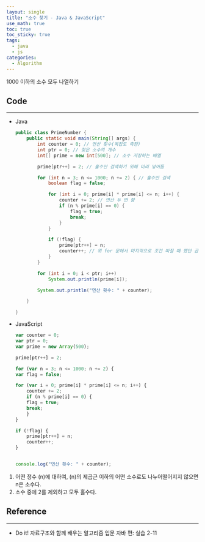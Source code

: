 ```yaml
---
layout: single
title: "소수 찾기 - Java & JavaScript"
use_math: true
toc: true
toc_sticky: true
tags:
  - java
  - js
categories:
  - Algorithm
---
```


1000 이하의 소수 모두 나열하기

## Code

---

- Java

  ```java
  public class PrimeNumber {
      public static void main(String[] args) {
          int counter = 0; // 연산 횟수(복잡도 측정)
          int ptr = 0; // 찾은 소수의 개수
          int[] prime = new int[500]; // 소수 저장하는 배열

          prime[ptr++] = 2; // 홀수만 검색하기 위해 미리 넣어둠

          for (int n = 3; n <= 1000; n += 2) { // 홀수만 검색
              boolean flag = false;

              for (int i = 0; prime[i] * prime[i] <= n; i++) {
                  counter += 2; // 연산 두 번 함
                  if (n % prime[i] == 0) {
                      flag = true;
                      break;
                  }
              }

              if (!flag) {
                  prime[ptr++] = n;
                  counter++; // 위 for 문에서 마지막으로 조건 따질 때 했던 곱셈 연산
              }
          }

          for (int i = 0; i < ptr; i++)
              System.out.println(prime[i]);

          System.out.println("연산 횟수: " + counter);

      }

  }
  ```

- JavaScript

  ```js
  var counter = 0;
  var ptr = 0;
  var prime = new Array(500);

  prime[ptr++] = 2;

  for (var n = 3; n <= 1000; n += 2) {
  var flag = false;

  for (var i = 0; prime[i] * prime[i] <= n; i++) {
      counter += 2;
      if (n % prime[i] == 0) {
      flag = true;
      break;
      }
  }

  if (!flag) {
      prime[ptr++] = n;
      counter++;
  }


  console.log("연산 횟수: " + counter);
  ```

1. 어떤 정수 \(n\)에 대하여, \(n\)의 제곱근 이하의 어떤 소수로도 나누어떨어지지 않으면 n은 소수다.
2. 소수 중에 2를 제외하고 모두 홀수다.

## Reference

---

- Do it! 자료구조와 함께 배우는 알고리즘 입문 자바 편: 실습 2-11
